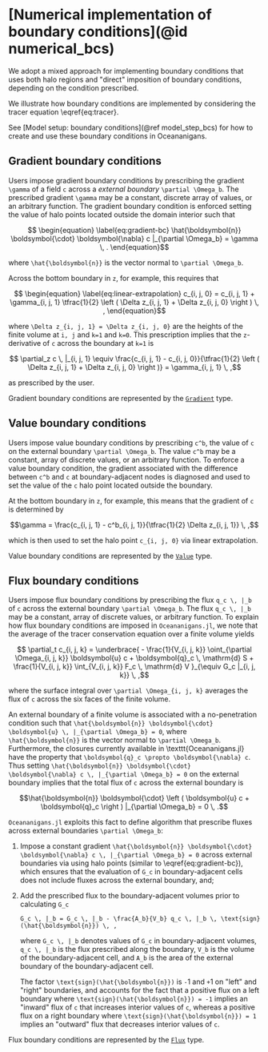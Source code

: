 # [Numerical implementation of boundary conditions](@id numerical_bcs)

We adopt a mixed approach for implementing boundary conditions that uses both halo regions and "direct"
imposition of boundary conditions, depending on the condition prescribed.

We illustrate how boundary conditions are implemented by considering the tracer equation \eqref{eq:tracer}.

See [Model setup: boundary conditions](@ref model_step_bcs) for how to create and use these
boundary conditions in Oceananigans.

## Gradient boundary conditions

Users impose gradient boundary conditions by prescribing the gradient ``\gamma`` of a field ``c`` across a
*external boundary* ``\partial \Omega_b``.
The prescribed gradient ``\gamma`` may be a constant, discrete array of values, or an arbitrary function.
The gradient boundary condition is enforced setting the value of halo points located outside the domain interior such that
```math
    \begin{equation}
    \label{eq:gradient-bc}
    \hat{\boldsymbol{n}} \boldsymbol{\cdot} \boldsymbol{\nabla} c |_{\partial \Omega_b} = \gamma \, .
    \end{equation}
```
where ``\hat{\boldsymbol{n}}`` is the vector normal to ``\partial \Omega_b``.

Across the bottom boundary in ``z``, for example, this requires that
```math
    \begin{equation}
    \label{eq:linear-extrapolation}
    c_{i, j, 0} = c_{i, j, 1} + \gamma_{i, j, 1} \tfrac{1}{2} \left ( \Delta z_{i, j, 1} + \Delta z_{i, j, 0} \right ) \, ,
    \end{equation}
```
where ``\Delta z_{i, j, 1} = \Delta z_{i, j, 0}`` are the heights of the finite volume at ``i, j`` and ``k=1`` and ``k=0``.
This prescription implies that the ``z``-derivative of ``c`` across the boundary at ``k=1`` is
```math
    \partial_z c \, |_{i, j, 1} \equiv
        \frac{c_{i, j, 1} - c_{i, j, 0}}{\tfrac{1}{2} \left ( \Delta z_{i, j, 1} + \Delta z_{i, j, 0} \right )}
            = \gamma_{i, j, 1} \, ,
```
as prescribed by the user.

Gradient boundary conditions are represented by the [`Gradient`](@ref) type.

## Value boundary conditions

Users impose value boundary conditions by prescribing ``c^b``, the value of ``c`` on the external
boundary ``\partial \Omega_b``.
The value ``c^b`` may be a constant, array of discrete values, or an arbitrary function.
To enforce a value boundary condition, the gradient associated with the difference between
``c^b`` and ``c`` at boundary-adjacent nodes is diagnosed and used to set the value of the ``c`` halo point
located outside the boundary.

At the bottom boundary in ``z``, for example, this means that the gradient of ``c`` is determined by
```math
\gamma = \frac{c_{i, j, 1} - c^b_{i, j, 1}}{\tfrac{1}{2} \Delta z_{i, j, 1}} \, ,
```
which is then used to set the halo point ``c_{i, j, 0}`` via linear extrapolation.

Value boundary conditions are represented by the [`Value`](@ref) type.

## Flux boundary conditions

Users impose flux boundary conditions by prescribing the flux ``q_c \, |_b`` of ``c`` across
the external boundary ``\partial \Omega_b``.
The flux ``q_c \, |_b`` may be a constant, array of discrete values, or arbitrary function.
To explain how flux boundary conditions are imposed in `Oceananigans.jl`, we note that
the average of the tracer conservation equation over a finite volume yields
```math
    \partial_t c_{i, j, k} = \underbrace{ - \frac{1}{V_{i, j, k}} \oint_{\partial \Omega_{i, j, k}} \boldsymbol{u} c + \boldsymbol{q}_c \, \mathrm{d} S
                                          + \frac{1}{V_{i, j, k}} \int_{V_{i, j, k}} F_c \, \mathrm{d} V }_{\equiv G_c |_{i, j, k}} \, ,
```
where the surface integral over ``\partial \Omega_{i, j, k}`` averages the flux of ``c`` across the six faces of the finite volume.

An external boundary of a finite volume is associated with a no-penetration condition such that
``\hat{\boldsymbol{n}} \boldsymbol{\cdot} \boldsymbol{u} \, |_{\partial \Omega_b} = 0``, where ``\hat{\boldsymbol{n}}`` is the vector normal to ``\partial \Omega_b``.
Furthermore, the closures currently available in \texttt{Oceananigans.jl} have the property that ``\boldsymbol{q}_c \propto \boldsymbol{\nabla} c``.
Thus setting ``\hat{\boldsymbol{n}} \boldsymbol{\cdot} \boldsymbol{\nabla} c \, |_{\partial \Omega_b} = 0`` on the external boundary implies that the total
flux of ``c`` across the external boundary is
```math
\hat{\boldsymbol{n}} \boldsymbol{\cdot} \left ( \boldsymbol{u} c + \boldsymbol{q}_c \right ) |_{\partial \Omega_b} = 0 \, .
```
`Oceananigans.jl` exploits this fact to define algorithm that prescribe fluxes across external boundaries ``\partial \Omega_b``:

1. Impose a constant gradient ``\hat{\boldsymbol{n}} \boldsymbol{\cdot} \boldsymbol{\nabla} c \, |_{\partial \Omega_b} = 0`` across external boundaries
    via using halo points (similar to \eqref{eq:gradient-bc}), which ensures that the evaluation of ``G_c`` in boundary-adjacent
    cells does not include fluxes across the external boundary, and;
2. Add the prescribed flux to the boundary-adjacent volumes prior to calculating ``G_c``

    `` G_c \, |_b = G_c \, |_b - \frac{A_b}{V_b} q_c \, |_b \, \text{sign}(\hat{\boldsymbol{n}}) \, , ``

    where ``G_c \, |_b`` denotes values of ``G_c`` in boundary-adjacent volumes, ``q_c \, |_b`` is the flux prescribed along the boundary,
    ``V_b`` is the volume of the boundary-adjacent cell, and ``A_b`` is the area of the external boundary of the boundary-adjacent cell.

    The factor ``\text{sign}(\hat{\boldsymbol{n}})`` is ``-``1 and ``+``1 on "left" and "right" boundaries, and accounts for the fact that a positive
    flux on a left boundary where ``\text{sign}(\hat{\boldsymbol{n}}) = -1`` implies an "inward" flux of ``c`` that increases interior values of ``c``,
    whereas a positive flux on a right boundary where ``\text{sign}(\hat{\boldsymbol{n}}) = 1`` implies an "outward" flux that decreases interior
    values of ``c``.

Flux boundary conditions are represented by the [`Flux`](@ref) type.
